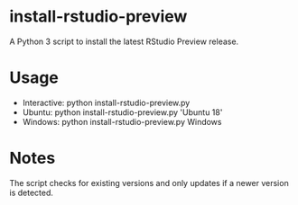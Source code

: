 # install-rstudio-preview
A Python 3 script to install the latest RStudio Preview release.

# Usage

* Interactive: python install-rstudio-preview.py
* Ubuntu: python install-rstudio-preview.py 'Ubuntu 18'
* Windows: python install-rstudio-preview.py Windows

# Notes
The script checks for existing versions and only updates if a newer version is detected.
